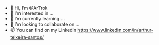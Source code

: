 - 👋 Hi, I’m @ArTrok
- 👀 I’m interested in ...
- 🌱 I’m currently learning ...
- 💞️ I’m looking to collaborate on ...
- 📫 You can find on my LinkedIn https://www.linkedin.com/in/arthur-teixeira-santos/

<!---
ArTrok/ArTrok is a ✨ special ✨ repository because its `README.md` (this file) appears on your GitHub profile.
You can click the Preview link to take a look at your changes.
--->
